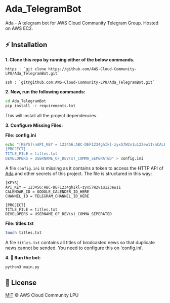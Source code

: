 # Ada_TelegramBot
Ada - A telegram bot for AWS Cloud Community Telegram Group. Hosted on AWS EC2.

## :zap: Installation
**1. Clone this repo by running either of the below commands.**

    https : `git clone https://github.com/AWS-Cloud-Community-LPU/Ada_TelegramBot.git`
  
    ssh : `git@github.com:AWS-Cloud-Community-LPU/Ada_TelegramBot.git`

**2. Now, run the following commands:**

```bash
cd Ada_TelegramBot
pip install -r requirements.txt
```
This will install all the project dependencies.

**3. Configure Missing Files:**

**File: config.ini**
```bash
echo "[KEYS]\nAPI_KEY = 123456:ABC-DEF1234ghIkl-zyx57W2v1u123ew11\nCALENDAR_ID = GOOGLE_CALENDER_ID_HERE\nCHANNEL_ID = TELEGRAM_CHANNEL_ID_HERE\n\n
[PROJECT]
TITLE_FILE = titles.txt
DEVELOPERS = USERNAME_OF_DEV(s)_COMMA_SEPERATED" > config.ini
```
A file ```config.ini``` is missing as it contains a token to access the HTTP API of [Ada](t.me/AdaLovelance_bot) and other secrets of this project. The file is structured in this way: 
```
[KEYS]
API_KEY = 123456:ABC-DEF1234ghIkl-zyx57W2v1u123ew11
CALENDAR_ID = GOOGLE_CALENDER_ID_HERE
CHANNEL_ID = TELEGRAM_CHANNEL_ID_HERE

[PROJECT]
TITLE_FILE = titles.txt
DEVELOPERS = USERNAME_OF_DEV(s)_COMMA_SEPERATED
```

**File: titles.txt**
```bash
touch titles.txt
```
A file ```titles.txt``` contains all titles of brodcasted news so that duplicate news cannot be sended. You need to configure this on 'config.ini'.

**4. :tada: Run the bot:**
```bash
python3 main.py
```

## :page_facing_up: License
[MIT](./LICENSE) © AWS Cloud Community LPU